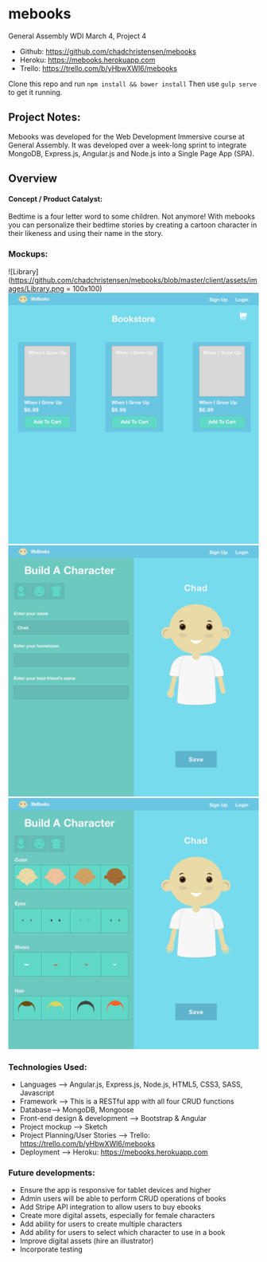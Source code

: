 # mebooks

General Assembly WDI March 4, Project 4

- Github: https://github.com/chadchristensen/mebooks
- Heroku: https://mebooks.herokuapp.com
- Trello: https://trello.com/b/yHbwXWl6/mebooks

Clone this repo and run `npm install && bower install` Then use `gulp serve` to get it running.

## Project Notes:

Mebooks was developed for the Web Development Immersive course at General Assembly. It was developed over a week-long sprint to integrate MongoDB, Express.js, Angular.js and Node.js into a Single Page App (SPA).

## Overview
#### Concept / Product Catalyst:

Bedtime is a four letter word to some children.  Not anymore!  With mebooks you can personalize their bedtime stories by creating a cartoon character in their likeness and using their name in the story.

### Mockups:
![Library](https://github.com/chadchristensen/mebooks/blob/master/client/assets/images/Library.png = 100x100)
![Store](https://github.com/chadchristensen/mebooks/blob/master/client/assets/images/Store.png)
![Build A Character - Info](https://github.com/chadchristensen/mebooks/blob/master/client/assets/images/Build%20a%20Character%20-%20Info.png)
![Build A Character - Body](https://github.com/chadchristensen/mebooks/blob/master/client/assets/images/Build%20a%20Character%20-%20Body.png)

### Technologies Used:

- Languages --> Angular.js, Express.js, Node.js, HTML5, CSS3, SASS, Javascript
- Framework --> This is a RESTful app with all four CRUD functions
- Database--> MongoDB, Mongoose
- Front-end design & development --> Bootstrap & Angular
- Project mockup --> Sketch
- Project Planning/User Stories --> Trello: https://trello.com/b/yHbwXWl6/mebooks 
- Deployment --> Heroku: https://mebooks.herokuapp.com

### Future developments:

- Ensure the app is responsive for tablet devices and higher
- Admin users will be able to perform CRUD operations of books
- Add Stripe API integration to allow users to buy ebooks
- Create more digital assets, especially for female characters
- Add ability for users to create multiple characters
- Add ability for users to select which character to use in a book
- Improve digital assets (hire an illustrator)
- Incorporate testing
